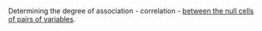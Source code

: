 <br>

Determining the degree of association - correlation - [between the null cells of pairs of variables](https://helminthiases.github.io/data/pattern.html#null-regression--correlation).

<br>
<br>

<br>
<br>

<br>
<br>

<br>
<br>
